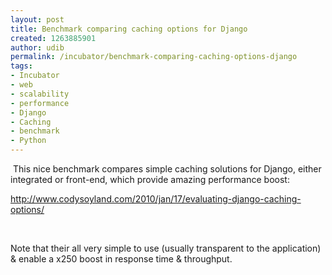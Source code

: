 ```yaml
---
layout: post
title: Benchmark comparing caching options for Django
created: 1263885901
author: udib
permalink: /incubator/benchmark-comparing-caching-options-django
tags:
- Incubator
- web
- scalability
- performance
- Django
- Caching
- benchmark
- Python
---
```

<p>&nbsp;This nice benchmark compares simple caching solutions for Django, either integrated or front-end, which provide amazing performance boost:</p>
<p><a href="http://www.codysoyland.com/2010/jan/17/evaluating-django-caching-options/">http://www.codysoyland.com/2010/jan/17/evaluating-django-caching-options/</a></p>
<p>&nbsp;</p>
<p>Note that their all very simple to use (usually transparent to the application) &amp; enable a x250 boost in response time &amp; throughput.</p>
<p>&nbsp;</p>
<p>&nbsp;</p>
<p>&nbsp;</p>
